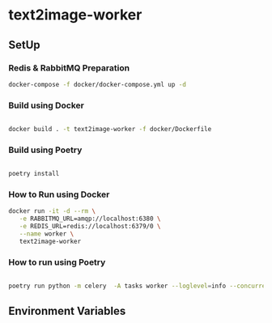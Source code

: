 # text2image-worker

## SetUp

### Redis & RabbitMQ Preparation

```bash
docker-compose -f docker/docker-compose.yml up -d
```

### Build using Docker

```bash

docker build . -t text2image-worker -f docker/Dockerfile

```

### Build using Poetry

```bash

poetry install

```

### How to Run using Docker

```bash
docker run -it -d --rm \
   -e RABBITMQ_URL=amqp://localhost:6380 \
   -e REDIS_URL=redis://localhost:6379/0 \
   --name worker \
   text2image-worker
```

### How to run using Poetry

```bash

poetry run python -m celery  -A tasks worker --loglevel=info --concurrency=1

```

## Environment Variables
